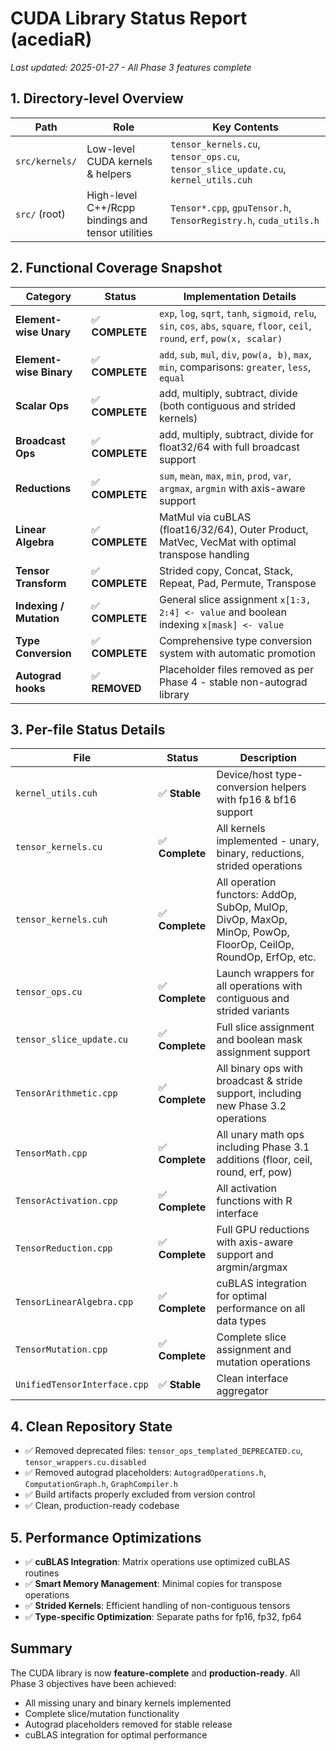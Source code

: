 # CUDA Library Status Report (acediaR)

_Last updated: 2025-01-27 - All Phase 3 features complete_

## 1. Directory‐level Overview

| Path | Role | Key Contents |
|------|------|--------------|
| `src/kernels/` | Low-level CUDA kernels & helpers | `tensor_kernels.cu`, `tensor_ops.cu`, `tensor_slice_update.cu`, `kernel_utils.cuh` |
| `src/` (root) | High-level C++/Rcpp bindings and tensor utilities | `Tensor*.cpp`, `gpuTensor.h`, `TensorRegistry.h`, `cuda_utils.h` |

## 2. Functional Coverage Snapshot

| Category | Status | Implementation Details |
|----------|---------|----------------------|
| **Element-wise Unary** | ✅ **COMPLETE** | `exp`, `log`, `sqrt`, `tanh`, `sigmoid`, `relu`, `sin`, `cos`, `abs`, `square`, `floor`, `ceil`, `round`, `erf`, `pow(x, scalar)` |
| **Element-wise Binary** | ✅ **COMPLETE** | `add`, `sub`, `mul`, `div`, `pow(a, b)`, `max`, `min`, comparisons: `greater`, `less`, `equal` |
| **Scalar Ops** | ✅ **COMPLETE** | add, multiply, subtract, divide (both contiguous and strided kernels) |
| **Broadcast Ops** | ✅ **COMPLETE** | add, multiply, subtract, divide for float32/64 with full broadcast support |
| **Reductions** | ✅ **COMPLETE** | `sum`, `mean`, `max`, `min`, `prod`, `var`, `argmax`, `argmin` with axis-aware support |
| **Linear Algebra** | ✅ **COMPLETE** | MatMul via cuBLAS (float16/32/64), Outer Product, MatVec, VecMat with optimal transpose handling |
| **Tensor Transform** | ✅ **COMPLETE** | Strided copy, Concat, Stack, Repeat, Pad, Permute, Transpose |
| **Indexing / Mutation** | ✅ **COMPLETE** | General slice assignment `x[1:3, 2:4] <- value` and boolean indexing `x[mask] <- value` |
| **Type Conversion** | ✅ **COMPLETE** | Comprehensive type conversion system with automatic promotion |
| **Autograd hooks** | ✅ **REMOVED** | Placeholder files removed as per Phase 4 - stable non-autograd library |

## 3. Per-file Status Details

| File | Status | Description |
|------|--------|-------------|
| `kernel_utils.cuh` | ✅ **Stable** | Device/host type-conversion helpers with fp16 & bf16 support |
| `tensor_kernels.cu` | ✅ **Complete** | All kernels implemented - unary, binary, reductions, strided operations |
| `tensor_kernels.cuh` | ✅ **Complete** | All operation functors: AddOp, SubOp, MulOp, DivOp, MaxOp, MinOp, PowOp, FloorOp, CeilOp, RoundOp, ErfOp, etc. |
| `tensor_ops.cu` | ✅ **Complete** | Launch wrappers for all operations with contiguous and strided variants |
| `tensor_slice_update.cu` | ✅ **Complete** | Full slice assignment and boolean mask assignment support |
| `TensorArithmetic.cpp` | ✅ **Complete** | All binary ops with broadcast & stride support, including new Phase 3.2 operations |
| `TensorMath.cpp` | ✅ **Complete** | All unary math ops including Phase 3.1 additions (floor, ceil, round, erf, pow) |
| `TensorActivation.cpp` | ✅ **Complete** | All activation functions with R interface |
| `TensorReduction.cpp` | ✅ **Complete** | Full GPU reductions with axis-aware support and argmin/argmax |
| `TensorLinearAlgebra.cpp` | ✅ **Complete** | cuBLAS integration for optimal performance on all data types |
| `TensorMutation.cpp` | ✅ **Complete** | Complete slice assignment and mutation operations |
| `UnifiedTensorInterface.cpp` | ✅ **Stable** | Clean interface aggregator |

## 4. Clean Repository State

* ✅ Removed deprecated files: `tensor_ops_templated_DEPRECATED.cu`, `tensor_wrappers.cu.disabled`
* ✅ Removed autograd placeholders: `AutogradOperations.h`, `ComputationGraph.h`, `GraphCompiler.h`
* ✅ Build artifacts properly excluded from version control
* ✅ Clean, production-ready codebase

## 5. Performance Optimizations

* ✅ **cuBLAS Integration**: Matrix operations use optimized cuBLAS routines
* ✅ **Smart Memory Management**: Minimal copies for transpose operations
* ✅ **Strided Kernels**: Efficient handling of non-contiguous tensors
* ✅ **Type-specific Optimization**: Separate paths for fp16, fp32, fp64

## Summary

The CUDA library is now **feature-complete** and **production-ready**. All Phase 3 objectives have been achieved:
- All missing unary and binary kernels implemented
- Complete slice/mutation functionality 
- Autograd placeholders removed for stable release
- cuBLAS integration for optimal performance 